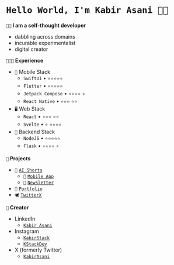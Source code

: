 <!--
**kabir-asani/kabir-asani** is a ✨ _special_ ✨ repository because its `README.md` (this file) appears on your GitHub profile.
-->

# `Hello World, I'm Kabir Asani 👋🏽`

**`👋🏽` I am a self-thought developer**
- dabbling across domains
- incurable experimentalist
- digital creator

**`👨🏽‍💻` Experience**

-   `📱` Mobile Stack
    -   `SwiftUI` • `⭐️⭐️⭐️⭐️⭐️`
    -   `Flutter` • `⭐️⭐️⭐️⭐️⭐️`
    -   `Jetpack Compose` • `⭐️⭐️⭐️⭐️` `⭐️`
    -   `React Native` • `⭐️⭐️⭐️` `⭐️⭐️`
-   `🖥️` Web Stack
    -   `React` • `⭐️⭐️⭐️` `⭐️⭐`️
    -   `Svelte` • `⭐️` `⭐️⭐️⭐️⭐️`
-   `📡` Backend Stack
    -   `NodeJS` • `⭐️⭐️⭐️⭐️⭐️`
    -   `Flask` • `⭐️⭐️⭐️⭐️` `⭐️`


**`🚀` Projects**
- `🤖` [`AI Shorts`](https://aishorts.club)
    -   `📱` [`Mobile App`](https://play.google.com/store/apps/details?id=co.goshorts.titanium)
    -   `📰` [`Newsletter`](https://newsletter.aishorts.club)
- `👤` [`Portfolio`](https://kabirasani.com)
- `🕊️` [`TwitterX`](https://www.linkedin.com/posts/kabirasani_twitter-clone-project-activity-6944370487321849857-muee)


**`🎥` Creator**

-   LinkedIn
    -   [`Kabir Asani`](https://linkedin.in/in/kabirasani)
-   Instagram
    -   [`KabirStack`](https://www.instagram.com/kabirstack)
    -   [`KStackDev`](https://www.instagram.com/kstackdev)
-   X (formerly Twitter)
    -   [`KabirAsani`](https://twitter.com/KabirAsani)
